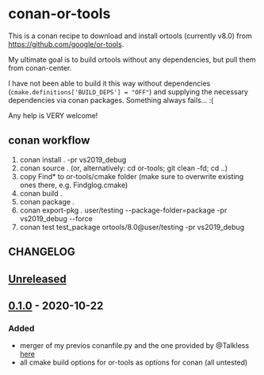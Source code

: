 # conan-or-tools

This is a conan recipe to download and install ortools (currently v8.0) from https://github.com/google/or-tools.

My ultimate goal is to build ortools without any dependencies, but pull them from conan-center.

I have not been able to build it this way without dependencies (`cmake.definitions['BUILD_DEPS'] = "OFF"`) and supplying the necessary dependencies via conan packages. Something always fails... :(

Any help is VERY welcome!

## conan workflow

1. conan install . -pr vs2019_debug
2. conan source . (or, alternatively: cd or-tools; git clean -fd; cd ..)
3. copy Find\* to or-tools/cmake folder (make sure to overwrite existing ones there, e.g. Findglog.cmake)
4. conan build .
5. conan package .
6. conan export-pkg . user/testing --package-folder=package -pr vs2019_debug --force
7. conan test test_package ortools/8.0@user/testing -pr vs2019_debug

## CHANGELOG

## [Unreleased]

## [0.1.0] - 2020-10-22

### Added

- merger of my previos conanfile.py and the one provided by @Talkless [here](https://gist.github.com/Talkless/a2eda9abfb005bd314c92140e72c3b2b)
- all cmake build options for or-tools as options for conan (all untested)

[unreleased]: https://github.com/philsuess/conan-or-tools
[0.1.0]: https://github.com/philsuess/conan-or-tools/tags/v0.1.0
